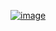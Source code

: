 ﻿[![image](https://github.com/wow2658/CodingTest/assets/34699039/76279635-5905-4c6f-8fd5-e68e3e0e7a70)](https://www.acmicpc.net/problem/11053)
